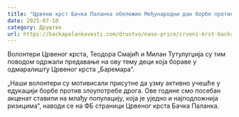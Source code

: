 ```yaml
---
title: "Црвени крст Бачка Паланка обележио Међународни дан борбе против злоупотребе и кријумчарења дроге"
date: 2025-07-10
category: Друштво
url: https://backapalankavesti.com/drustvo/nase-price/crveni-krst-backa-palanka-obelezio-medjunarodni-dan-borbe-protiv-zloupotrebe-i-krijumcarenja-droge/
---
```


Волонтери Црвеног крста, Теодора Смајић и Милан Тутулугџија су тим поводом одржали предавање на ову тему деци која бораве у одмаралишту Црвеног крста „Баремара“.

„Наши волонтери су мотивисали присутне да узму активно учешће у едукацији борбе против злоупотребе дрога. Ове године смо посебан акценат ставили на млађу популацију, која је уједно и најподложнија ризицима“, наводи се на ФБ страници Црвеног крста Бачка Паланка.
